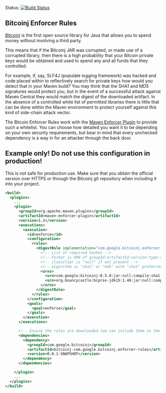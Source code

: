 Status: [![Build Status](https://travis-ci.org/gary-rowe/BitcoinEnforcerRules.png?branch=master)](https://travis-ci.org/gary-rowe/BitcoinEnforcerRules)

## Bitcoinj Enforcer Rules

[Bitcoinj](https://code.google.com/p/bitcoinj/) is the first open source library for Java that allows you to spend money
without involving a third party.

This means that if the Bitcoinj JAR was corrupted, or made use of a corrupted library, then there is a high probability
that your Bitcoin private keys would be obtained and used to spend any and all funds that they controlled.

For example, if, say, SLF4J (populate logging framework) was hacked and code placed within to reflectively search for
private keys how would you detect that in your Maven build? You may think that the SHA1 and MD5 signatures would protect
you, but in the event of a successful attack against Maven Central they would match the digest of the downloaded
artifact. In the absence of a controlled white list of permitted libraries there is little that can be done within the
Maven environment to protect yourself against this kind of side-chain attack vector.

The Bitcoin Enforcer Rules work with the [Maven Enforcer Plugin](http://maven.apache.org/enforcer/maven-enforcer-plugin/)
to provide such a whitelist. You can choose how detailed you want it to be depending on your own security requirements,
but bear in mind that every unchecked dependency is a way in for an attacker through the back door.

## Example only! Do not use this configuration in production!

This is not safe for production use. Make sure that you obtain the official version over HTTPS or through the Bitcoinj
git repository when including it into your project.

```xml
<build>
  <plugins>
    ...
    <plugin>
      <groupId>org.apache.maven.plugins</groupId>
      <artifactId>maven-enforcer-plugin</artifactId>
      <version>1.2</version>
      <executions>
        <execution>
          <id>enforce</id>
          <configuration>
            <rules>
              <digestRule implementation="com.google.bitcoinj.enforcer.SHA1SignatureRule">
                <!-- List of required hashes -->
                <!-- Format is URN of groupId:artifactId:version:type:classifier:scope:algorithm:hash -->
                <!-- classifier is "null" if not present -->
                <!-- algorithm is "sha1" or "md5" with "sha1" preferred -->
                <urns>
                  <urn>com.google:bitcoinj:0.5.0:jar:null:compile:sha1:923164f40d38caa012ca08861092dd1d5ee6f4b9</urn>
                  <urn>org.bouncycastle:bcprov-jdk15:1.46:jar:null:compile:md5:d726ceb2dcc711ef066cc639c12d856128ea1ef1</urn>
                </urns>
              </digestRule>
            </rules>
          </configuration>
          <goals>
            <goal>enforce</goal>
          </goals>
        </execution>
      </executions>

      <!-- Ensure the rules are downloaded (we can include them in the URN whitelist) -->
      <dependencies>
        <dependency>
          <groupId>com.google.bitcoinj</groupId>
          <artifactId>bitcoinj-com.google.bitcoinj.enforcer-rules</artifactId>
          <version>0.0.1-SNAPSHOT</version>
        </dependency>
      </dependencies>

    </plugin>
    ...
  </plugins>
</build>

```
